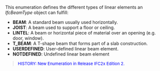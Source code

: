 ﻿This enumeration defines the different types of linear elements an _IfcBeamType_ object can fulfill:

* **BEAM**: A standard beam usually used horizontally. 
* **JOIST**: A beam used to support a floor or ceiling.
* **LINTEL**: A beam or horizontal piece of material over an opening (e.g. door, window).
* **T_BEAM**: A T-shape beam that forms part of a slab construction.
* **USERDEFINED**: User-defined linear beam element.
* **NOTDEFINED**: Undefined linear beam element

> <font color="#0000FF" size="-1"> HISTORY: New Enumeration in
		Release IFC2x Edition 2. </font>

